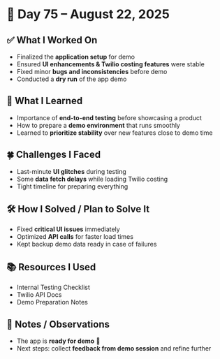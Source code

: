 # 📅 Day 75 – August 22, 2025  

## ✅ What I Worked On  
- Finalized the **application setup** for demo  
- Ensured **UI enhancements & Twilio costing features** were stable  
- Fixed minor **bugs and inconsistencies** before demo  
- Conducted a **dry run** of the app demo  

## 🧠 What I Learned  
- Importance of **end-to-end testing** before showcasing a product  
- How to prepare a **demo environment** that runs smoothly  
- Learned to **prioritize stability** over new features close to demo time  

## 🍀 Challenges I Faced  
- Last-minute **UI glitches** during testing  
- Some **data fetch delays** while loading Twilio costing  
- Tight timeline for preparing everything  

## 🛠️ How I Solved / Plan to Solve It  
- Fixed **critical UI issues** immediately  
- Optimized **API calls** for faster load times  
- Kept backup demo data ready in case of failures  

## 📚 Resources I Used  
- Internal Testing Checklist  
- Twilio API Docs  
- Demo Preparation Notes  

## 💬 Notes / Observations  
- The app is **ready for demo** 🚀  
- Next steps: collect **feedback from demo session** and refine further  
